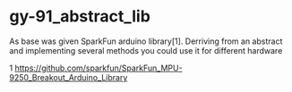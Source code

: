 # gy-91_abstract_lib

As base was given SparkFun arduino library[1]. Derriving from an abstract and implementing several methods you could use it for different hardware



1 https://github.com/sparkfun/SparkFun_MPU-9250_Breakout_Arduino_Library
